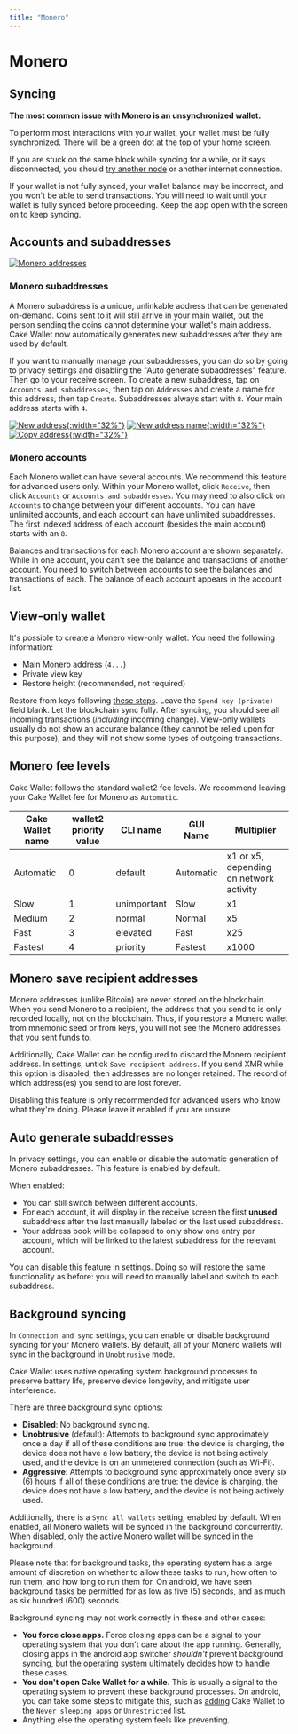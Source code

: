 ```yaml
---
title: "Monero"
---
```


# Monero

## Syncing

**The most common issue with Monero is an unsynchronized wallet.**

To perform most interactions with your wallet, your wallet must be fully synchronized. There will be a green dot at the top of your home screen.

If you are stuck on the same block while syncing for a while, or it says disconnected, you should [try another node](/docs/advanced-features/custom-node) or another internet connection.

If your wallet is not fully synced, your wallet balance may be incorrect, and you won't be able to send transactions. You will need to wait until your wallet is fully synced before proceeding. Keep the app open with the screen on to keep syncing.

## Accounts and subaddresses

[![Monero addresses](/images/monero-addresses.png)](/images/monero-addresses.png)

### Monero subaddresses

A Monero subaddress is a unique, unlinkable address that can be generated on-demand. Coins sent to it will still arrive in your main wallet, but the person sending the coins cannot determine your wallet's main address. Cake Wallet now automatically generates new subaddresses after they are used by default.

If you want to manually manage your subaddresses, you can do so by going to privacy settings and disabling the "Auto generate subaddresses" feature. Then go to your receive screen. To create a new subaddress, tap on `Accounts and subaddresses`, then tap on `Addresses` and create a name for this address, then tap `Create`. Subaddresses always start with `8`. Your main address starts with `4`.

[![New address](/images/receive-4.jpg){:width="32%"}](/images/receive-4.jpg)
[![New address name](/images/receive-5.jpg){:width="32%"}](/images/receive-5.jpg)
[![Copy address](/images/receive-6.jpg){:width="32%"}](/images/receive-6.jpg)

### Monero accounts

Each Monero wallet can have several accounts. We recommend this feature for advanced users only. Within your Monero wallet, click `Receive`, then click `Accounts` or `Accounts and subaddresses`. You may need to also click on `Accounts` to change between your different accounts. You can have unlimited accounts, and each account can have unlimited subaddresses. The first indexed address of each account (besides the main account) starts with an `8`.

Balances and transactions for each Monero account are shown separately. While in one account, you can't see the balance and transactions of another account. You need to switch between accounts to see the balances and transactions of each. The balance of each account appears in the account list.

## View-only wallet

It's possible to create a Monero view-only wallet. You need the following information:

* Main Monero address (`4...`)
* Private view key
* Restore height (recommended, not required)

 Restore from keys following [these steps](/docs/basic-features/restore-wallet-from-keys-or-seed/). Leave the `Spend key (private)` field blank. Let the blockchain sync fully. After syncing, you should see all incoming transactions (*including* incoming change). View-only wallets usually do not show an accurate balance (they cannot be relied upon for this purpose), and they will not show some types of outgoing transactions.

## Monero fee levels

Cake Wallet follows the standard wallet2 fee levels. We recommend leaving your Cake Wallet fee for Monero as `Automatic`.

| Cake Wallet name | wallet2 priority value | CLI name | GUI Name | Multiplier |
| --- | --- | --- | --- | --- |
| Automatic | 0 | default | Automatic | x1 or x5, depending on network activity |
| Slow | 1 | unimportant | Slow | x1 |
| Medium | 2 | normal | Normal | x5 |
| Fast | 3 | elevated | Fast | x25 |
| Fastest | 4 | priority | Fastest | x1000 |

## Monero save recipient addresses

Monero addresses (unlike Bitcoin) are never stored on the blockchain. When you send Monero to a recipient, the address that you send to is only recorded locally, not on the blockchain. Thus, if you restore a Monero wallet from mnemonic seed or from keys, you will not see the Monero addresses that you sent funds to.

Additionally, Cake Wallet can be configured to discard the Monero recipient address. In settings, untick `Save recipient address`. If you send XMR while this option is disabled, then addresses are no longer retained. The record of which address(es) you send to are lost forever.

Disabling this feature is only recommended for advanced users who know what they're doing. Please leave it enabled if you are unsure.

## Auto generate subaddresses

In privacy settings, you can enable or disable the automatic generation of Monero subaddresses. This feature is enabled by default.

When enabled:

* You can still switch between different accounts.
* For each account, it will display in the receive screen the first **unused** subaddress after the last manually labeled or the last used subaddress.
* Your address book will be collapsed to only show one entry per account, which will be linked to the latest subaddress for the relevant account.

You can disable this feature in settings. Doing so will restore the same functionality as before: you will need to manually label and switch to each subaddress.

## Background syncing

In `Connection and sync` settings, you can enable or disable background syncing for your Monero wallets. By default, all of your Monero wallets will sync in the background in `Unobtrusive` mode.

Cake Wallet uses native operating system background processes to preserve battery life, preserve device longevity, and mitigate user interference.

There are three background sync options:

* **Disabled**: No background syncing.
* **Unobtrusive** (default): Attempts to background sync approximately once a day if all of these conditions are true: the device is charging, the device does not have a low battery, the device is not being actively used, and the device is on an unmetered connection (such as Wi-Fi).
* **Aggressive**: Attempts to background sync approximately once every six (6) hours if all of these conditions are true: the device is charging, the device does not have a low battery, and the device is not being actively used.

Additionally, there is a `Sync all wallets` setting, enabled by default. When enabled, all Monero wallets will be synced in the background concurrently. When disabled, only the active Monero wallet will be synced in the background.

Please note that for background tasks, the operating system has a large amount of discretion on whether to allow these tasks to run, how often to run them, and how long to run them for. On android, we have seen background tasks be permitted for as low as five (5) seconds, and as much as six hundred (600) seconds.

Background syncing may not work correctly in these and other cases:

* **You force close apps.** Force closing apps can be a signal to your operating system that you don't care about the app running. Generally, closing apps in the android app switcher *shouldn't* prevent background syncing, but the operating system ultimately decides how to handle these cases.
* **You don't open Cake Wallet for a while.** This is usually a signal to the operating system to prevent these background processes. On android, you can take some steps to mitigate this, such as [adding](https://www.androidpolice.com/prevent-apps-from-sleeping-in-the-background-on-android/) Cake Wallet to the `Never sleeping apps` or `Unrestricted` list.
* Anything else the operating system feels like preventing.
